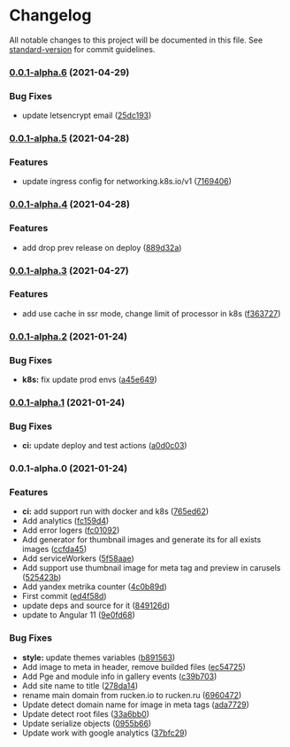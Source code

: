 # Changelog

All notable changes to this project will be documented in this file. See [standard-version](https://github.com/conventional-changelog/standard-version) for commit guidelines.

### [0.0.1-alpha.6](https://github.com/rucken.ru/core/compare/v0.0.1-alpha.5...v0.0.1-alpha.6) (2021-04-29)

### Bug Fixes

-   update letsencrypt email ([25dc193](https://github.com/rucken.ru/core/commit/25dc19314bee9e9f350a712c3e983901bccc36ef))

### [0.0.1-alpha.5](https://github.com/rucken.ru/core/compare/v0.0.1-alpha.4...v0.0.1-alpha.5) (2021-04-28)

### Features

-   update ingress config for networking.k8s.io/v1 ([7169406](https://github.com/rucken.ru/core/commit/7169406af602f84368cf5138c52c6fd2396b511b))

### [0.0.1-alpha.4](https://github.com/rucken.ru/core/compare/v0.0.1-alpha.3...v0.0.1-alpha.4) (2021-04-28)

### Features

-   add drop prev release on deploy ([889d32a](https://github.com/rucken.ru/core/commit/889d32affb486ddc912b37647740bd980f86e889))

### [0.0.1-alpha.3](https://github.com/rucken.ru/core/compare/v0.0.1-alpha.2...v0.0.1-alpha.3) (2021-04-27)

### Features

-   add use cache in ssr mode, change limit of processor in k8s ([f363727](https://github.com/rucken.ru/core/commit/f363727daeb86c17cbab25cfc7e2a418e44267d9))

### [0.0.1-alpha.2](https://github.com/rucken.ru/core/compare/v0.0.1-alpha.1...v0.0.1-alpha.2) (2021-01-24)

### Bug Fixes

-   **k8s:** fix update prod envs ([a45e649](https://github.com/rucken.ru/core/commit/a45e649c5af3fa1dfcfcca6925f2817d363f1da2))

### [0.0.1-alpha.1](https://github.com/rucken.ru/core/compare/v0.0.1-alpha.0...v0.0.1-alpha.1) (2021-01-24)

### Bug Fixes

-   **ci:** update deploy and test actions ([a0d0c03](https://github.com/rucken.ru/core/commit/a0d0c03953b4d9c603b036d68d1898dae3229662))

### 0.0.1-alpha.0 (2021-01-24)

### Features

-   **ci:** add support run with docker and k8s ([765ed62](https://github.com/rucken.ru/core/commit/765ed62711cd8e041878826d1ed72b7d023753bf))
-   Add analytics ([fc159d4](https://github.com/rucken.ru/core/commit/fc159d4548a2ccafaf4f494c43920825983e074b))
-   Add error logers ([fc01092](https://github.com/rucken.ru/core/commit/fc01092f851215e9e8cbc288510f5217d678d54e))
-   Add generator for thumbnail images and generate its for all exists images ([ccfda45](https://github.com/rucken.ru/core/commit/ccfda45c9a80e9bef92854e603081e0b5556d345))
-   Add serviceWorkers ([5f58aae](https://github.com/rucken.ru/core/commit/5f58aae1457c5f1dc5cb6dcdd1fdf785ffca655a))
-   Add support use thumbnail image for meta tag and preview in carusels ([525423b](https://github.com/rucken.ru/core/commit/525423babe1d05124bafd66d567fd84d6a1dc645))
-   Add yandex metrika counter ([4c0b89d](https://github.com/rucken.ru/core/commit/4c0b89d0f9e95b4a8b6aab9aa1f1c00338e90ba9))
-   First commit ([ed4f58d](https://github.com/rucken.ru/core/commit/ed4f58d3ba512a50e62004905cc4c5faf0a16211))
-   update deps and source for it ([849126d](https://github.com/rucken.ru/core/commit/849126d1fa140dd2b88442160c27ebd135a61c0b))
-   update to Angular 11 ([9e0fd68](https://github.com/rucken.ru/core/commit/9e0fd6831814fce3f28d5b90e48b35be29fa6b15))

### Bug Fixes

-   **style:** update themes variables ([b891563](https://github.com/rucken.ru/core/commit/b891563401cb9a0ff76cfce3ab8b9d4b653ced8b))
-   Add image to meta in header, remove builded files ([ec54725](https://github.com/rucken.ru/core/commit/ec54725d220585f4137ebc0deda6ca4d288b08c3))
-   Add Pge and module info in gallery events ([c39b703](https://github.com/rucken.ru/core/commit/c39b703c51e207fa2c8419c191df2c85c3a6ff35))
-   Add site name to title ([278da14](https://github.com/rucken.ru/core/commit/278da14073c9635b9d609403c0bb5b8615677092))
-   rename main domain from rucken.io to rucken.ru ([6960472](https://github.com/rucken.ru/core/commit/696047208e9534b0683286fb2a3192ec745a2740))
-   Update detect domain name for image in meta tags ([ada7729](https://github.com/rucken.ru/core/commit/ada77291d4339b4e2edecd4d4aa3f8c7017a8383))
-   Update detect root files ([33a6bb0](https://github.com/rucken.ru/core/commit/33a6bb0b991dd9afd821580d773e9bade946fd49))
-   Update serialize objects ([0955b66](https://github.com/rucken.ru/core/commit/0955b661961064139f3467e53b55e53c5b11914f))
-   Update work with google analytics ([37bfc29](https://github.com/rucken.ru/core/commit/37bfc29186d4bc50f9c57bd889c546bb664940a5))
